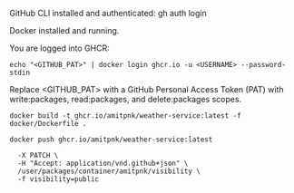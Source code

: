 
GitHub CLI installed and authenticated: gh auth login

Docker installed and running.

You are logged into GHCR:

```
echo "<GITHUB_PAT>" | docker login ghcr.io -u <USERNAME> --password-stdin
```
Replace <GITHUB_PAT> with a GitHub Personal Access Token (PAT) with write:packages, read:packages, and delete:packages scopes.


```
docker build -t ghcr.io/amitpnk/weather-service:latest -f docker/Dockerfile .

docker push ghcr.io/amitpnk/weather-service:latest
```

```gh api \
  -X PATCH \
  -H "Accept: application/vnd.github+json" \
  /user/packages/container/amitpnk/visibility \
  -f visibility=public
```